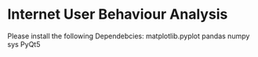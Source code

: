 # Internet User Behaviour Analysis
 
Please install the following Dependebcies:
matplotlib.pyplot
pandas
numpy
sys
PyQt5